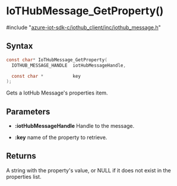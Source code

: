 # IoTHubMessage_GetProperty()

\#include "[azure-iot-sdk-c/iothub_client/inc/iothub_message.h](../iot-c-ref-iothub-message-h.md)"  

## Syntax

```C
const char* IoTHubMessage_GetProperty(
  IOTHUB_MESSAGE_HANDLE  iotHubMessageHandle,

  const char *           key
);
```

Gets a IotHub Message's properties item.

## Parameters
* **:iotHubMessageHandle** Handle to the message.

* **:key** name of the property to retrieve.

## Returns
A string with the property's value, or NULL if it does not exist in the properties list.

